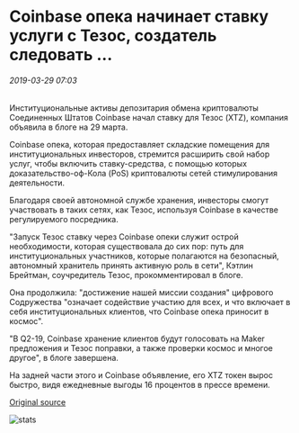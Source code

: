 # Coinbase опека начинает ставку услуги с Тезос, создатель следовать ...

###### 2019-03-29 07:03

Институциональные активы депозитария обмена криптовалюты Соединенных Штатов Coinbase начал ставку для Тезос (XTZ), компания объявила в блоге на 29 марта.

Coinbase опека, которая предоставляет складские помещения для институциональных инвесторов, стремится расширить свой набор услуг, чтобы включить ставку-средства, с помощью которых доказательство-оф-Кола (PoS) криптовалюты сетей стимулирования деятельности.

Благодаря своей автономной службе хранения, инвесторы смогут участвовать в таких сетях, как Тезос, используя Coinbase в качестве регулируемого посредника.

"Запуск Тезос ставку через Coinbase опеки служит острой необходимости, которая существовала до сих пор: путь для институциональных участников, которые полагаются на безопасный, автономный хранитель принять активную роль в сети", Кэтлин Брейтман, соучредитель Тезос, прокомментировал в блоге.

Она продолжила: "достижение нашей миссии создания" цифрового Содружества "означает содействие участию для всех, и что включает в себя институциональных клиентов, что Coinbase опека приносит в космос".

"В Q2-19, Coinbase хранение клиентов будут голосовать на Maker предложения и Тезос поправки, а также проверки космос и многое другое", в блоге завершена.

На задней части этого и Coinbase объявление, его XTZ токен вырос быстро, видя ежедневные выгоды 16 процентов в прессе времени.

[Original source](https://cointelegraph.com/news/coinbase-custody-begins-staking-services-with-tezos-maker-to-follow)

![stats](https://c.statcounter.com/11760860/0/a89fa40b/1/ "stats")